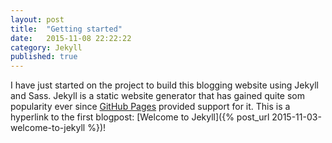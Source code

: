 ```yaml
---
layout: post
title:  "Getting started"
date:   2015-11-08 22:22:22
category: Jekyll
published: true
---
```


I have just started on the project to build this blogging website using Jekyll and Sass. Jekyll is a
static website generator that has gained quite som popularity ever since [GitHub Pages][github] provided support for it.
This is a hyperlink to the first blogpost: [Welcome to Jekyll]({% post_url 2015-11-03-welcome-to-jekyll %})!

[github]: https://pages.github.com/

